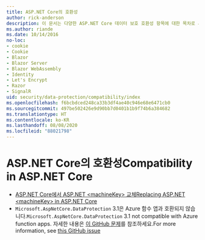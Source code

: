 ```yaml
---
title: ASP.NET Core의 호환성
author: rick-anderson
description: 이 문서는 다양한 ASP.NET Core 데이터 보호 호환성 항목에 대한 목차로 사용됩니다.
ms.author: riande
ms.date: 10/14/2016
no-loc:
- cookie
- Cookie
- Blazor
- Blazor Server
- Blazor WebAssembly
- Identity
- Let's Encrypt
- Razor
- SignalR
uid: security/data-protection/compatibility/index
ms.openlocfilehash: f6bcbdced248ca33b3df4ae40c946e68e6471cb0
ms.sourcegitcommit: 497be502426e9d90bb7d0401b1b9f74b6a384682
ms.translationtype: HT
ms.contentlocale: ko-KR
ms.lasthandoff: 08/08/2020
ms.locfileid: "88021798"
---
```

# <a name="compatibility-in-aspnet-core"></a><span data-ttu-id="aaf59-103">ASP.NET Core의 호환성</span><span class="sxs-lookup"><span data-stu-id="aaf59-103">Compatibility in ASP.NET Core</span></span>

* [<span data-ttu-id="aaf59-104">ASP.NET Core에서 ASP.NET \<machineKey> 교체</span><span class="sxs-lookup"><span data-stu-id="aaf59-104">Replacing ASP.NET \<machineKey> in ASP.NET Core</span></span>](xref:security/data-protection/compatibility/replacing-machinekey)
* <span data-ttu-id="aaf59-105">`Microsoft.AspNetCore.DataProtection` 3.1은 Azure 함수 앱과 호환되지 않습니다.</span><span class="sxs-lookup"><span data-stu-id="aaf59-105">`Microsoft.AspNetCore.DataProtection` 3.1 not compatible with Azure function apps.</span></span> <span data-ttu-id="aaf59-106">자세한 내용은 [이 GitHub 문제](https://github.com/Azure/azure-functions-host/issues/5447)를 참조하세요.</span><span class="sxs-lookup"><span data-stu-id="aaf59-106">For more information, see [this GitHub issue](https://github.com/Azure/azure-functions-host/issues/5447)</span></span>
